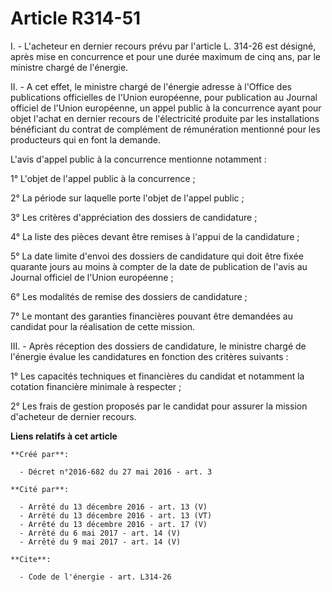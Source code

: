 # Article R314-51

I. - L'acheteur en dernier recours prévu par l'article L. 314-26 est désigné, après mise en concurrence et pour une durée
maximum de cinq ans, par le ministre chargé de l'énergie. 

II. - A cet effet, le ministre chargé de l'énergie adresse à l'Office des publications officielles de l'Union européenne,
pour publication au Journal officiel de l'Union européenne, un appel public à la concurrence ayant pour objet l'achat en
dernier recours de l'électricité produite par les installations bénéficiant du contrat de complément de rémunération
mentionné pour les producteurs qui en font la demande. 

L'avis d'appel public à la concurrence mentionne notamment : 

1° L'objet de l'appel public à la concurrence ; 

2° La période sur laquelle porte l'objet de l'appel public ; 

3° Les critères d'appréciation des dossiers de candidature ; 

4° La liste des pièces devant être remises à l'appui de la candidature ; 

5° La date limite d'envoi des dossiers de candidature qui doit être fixée quarante jours au moins à compter de la date de
publication de l'avis au Journal officiel de l'Union européenne ; 

6° Les modalités de remise des dossiers de candidature ; 

7° Le montant des garanties financières pouvant être demandées au candidat pour la réalisation de cette mission. 

III. - Après réception des dossiers de candidature, le ministre chargé de l'énergie évalue les candidatures en fonction des
critères suivants : 

1° Les capacités techniques et financières du candidat et notamment la cotation financière minimale à respecter ; 

2° Les frais de gestion proposés par le candidat pour assurer la mission d'acheteur de dernier recours.

**Liens relatifs à cet article**

	**Créé par**:

	  - Décret n°2016-682 du 27 mai 2016 - art. 3

	**Cité par**:

	  - Arrêté du 13 décembre 2016 - art. 13 (V)
	  - Arrêté du 13 décembre 2016 - art. 13 (VT)
	  - Arrêté du 13 décembre 2016 - art. 17 (V)
	  - Arrêté du 6 mai 2017 - art. 14 (V)
	  - Arrêté du 9 mai 2017 - art. 14 (V)

	**Cite**:

	  - Code de l'énergie - art. L314-26
